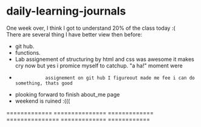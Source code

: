 # daily-learning-journals

One week over, I think I got to understand 20% of the class today :(  
There are several thing I have better view then before:

- git hub. 
- functions.
- Lab assignement of structuring by html and css was awesome it makes cry now but yes i promice myself to catchup. "a ha!" moment were
-                assignement on git hub I figureout made me fee i can do something, thats good
                 

- plooking forward to finish about_me page 
- weekend is ruined :(((

============= =============== ============= =============== ============= ============
